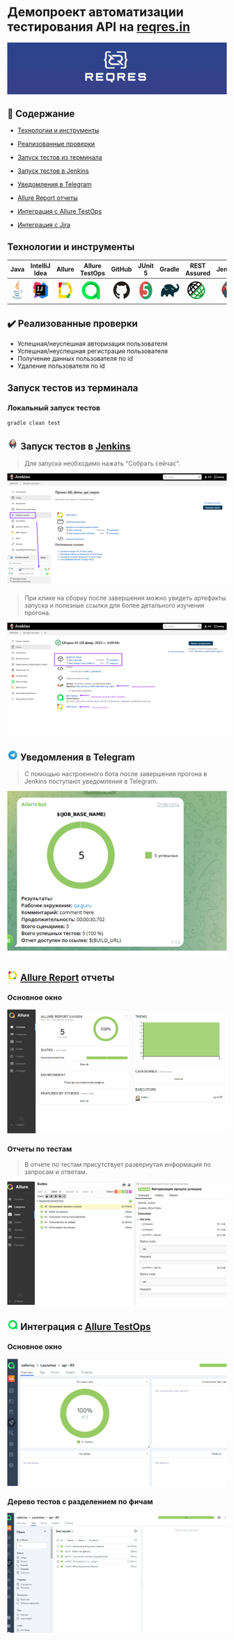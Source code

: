 <h1 >Демопроект автоматизации тестирования API на <a href="https://reqres.in/">reqres.in</a></h1>

![WB_logo.jpg](media/logo/reqres_logo.png)

## :page_with_curl: Содержание 

* <a href="#tools">Технологии и инструменты</a>

* <a href="#cases">Реализованные проверки</a>

* <a href="#console">Запуск тестов из терминала</a>

* <a href="#jenkins">Запуск тестов в Jenkins</a>

* <a href="#telegram">Уведомления в Telegram</a>

* <a href="#allure">Allure Report отчеты</a>

* <a href="#allure-testops">Интеграция с Allure TestOps</a>

* <a href="#jira">Интеграция с Jira</a>


<a id="tools"></a>
## Технологии и инструменты

| Java                                                                                                    | IntelliJ Idea                                                                                                                | Allure                                                                                                                    | Allure TestOps                                                                                                      | GitHub                                                                                                    | JUnit 5                                                                                                           | Gradle                                                                                                   | REST Assured                                                                                                   |  Jenkins                                                                                                           | Jira                                                                                                                         |
|:--------------------------------------------------------------------------------------------------------|------------------------------------------------------------------------------------------------------------------------------|---------------------------------------------------------------------------------------------------------------------------|---------------------------------------------------------------------------------------------------------------------|-----------------------------------------------------------------------------------------------------------|-------------------------------------------------------------------------------------------------------------------|----------------------------------------------------------------------------------------------------------|----------------------------------------------------------------------------------------------------------------|-------------------------------------------------------------------------------------------------------------------:|------------------------------------------------------------------------------------------------------------------------------|
| <a href="https://www.java.com/"><img src="media/logo/Java.svg" width="50" height="50"  alt="Java"/></a> | <a id ="tech" href="https://www.jetbrains.com/idea/"><img src="media/logo/Idea.svg" width="50" height="50"  alt="IDEA"/></a> | <a href="https://github.com/allure-framework"><img src="media/logo/Allure.svg" width="50" height="50"  alt="Allure"/></a> | <a href="https://qameta.io/"><img src="media/logo/Allure_TO.svg" width="50" height="50"  alt="Allure TestOps"/></a> | <a href="https://github.com/"><img src="media/logo/GitHub.svg" width="50" height="50"  alt="Github"/></a> | <a href="https://junit.org/junit5/"><img src="media/logo/Junit5.svg" width="50" height="50"  alt="JUnit 5"/></a> | <a href="https://gradle.org/"><img src="media/logo/Gradle.svg" width="50" height="50"  alt="Gradle"/></a> | <a href="https://rest-assured.io/"><img src="media/logo/RestAssured.svg" width="50" height="50"  alt="RestAssured"/></a>  |   <a href="https://www.jenkins.io/"><img src="media/logo/Jenkins.svg" width="50" height="50"  alt="Jenkins"/></a> | <a href="https://www.atlassian.com/ru/software/jira"><img src="media/logo/Jira.svg" width="50" height="50"  alt="Jira"/></a> |


<a id="cases"></a>
## :heavy_check_mark: Реализованные проверки

-  Успешная/неуспешная авторизация пользователя 
-  Успешная/неуспешная регистрация пользователя
-  Получение данных пользователя по id
-  Удаление пользователя по id

<a id="console"></a>
##  Запуск тестов из терминала
### Локальный запуск тестов

```
gradle clean test  
```

<a id="jenkins"></a>
## <img src="media/logo/Jenkins.svg" width="25" height="25"/></a> Запуск тестов в [Jenkins](https://jenkins.autotests.cloud/job/AD_demo_api_reqres/)

<p align="center">

> Для запуска необходимо нажать "Собрать сейчас".

<a href="https://jenkins.autotests.cloud/job/AD_demo_api_reqres/"><img src="media/screenshots/JenkinsSborka.png" alt="Jenkins"/></a>

> При клике на сборку после завершения можно увидеть артефакты запуска и полезные ссылки для более детального изучения прогона.

<a href="https://jenkins.autotests.cloud/job/AD_demo_api_reqres/"><img src="media/screenshots/JenkinsIntegrations.png" alt="Jenkins"/></a>
</p>

<a id="telegram"></a>
## <img src="media/logo/Telegram.svg" width="25" height="25"/></a> Уведомления в Telegram

<p >

> С помощью настроенного бота после завершения прогона в Jenkins поступают уведомления в Telegram.

<img title="telegram bot" src="media/screenshots/TelegramBotAPI.png">
</p>

<a id="allure"></a>
## <img src="media/logo/Allure.svg" width="25" height="25"/></a> [Allure Report](https://jenkins.autotests.cloud/job/AD_demo_api_reqres/5/allure/) отчеты

### Основное окно

<p align="center">
<img title="Allure Dashboard" src="media/screenshots/AllureDashboard.png">
</p>

### Отчеты по тестам

<p align="center">

> В отчете по тестам присутствует развернутая информация по запросам и ответам.

<img title="Allure Tests" src="media/screenshots/AllureWithInfo.png">
</p>

<a id="allure-testops"></a>
## <img src="media/logo/Allure_TO.svg" width="25" height="25"/></a> Интеграция с [Allure TestOps](https://allure.autotests.cloud/project/1933/dashboards)

### Основное окно

<p align="center">
<img title="Allure TestOps" src="media/screenshots/Dashboard_TO.png">
</p>

### Дерево тестов с разделением по фичам

<p align="center">
<img title="Allure TestOps" src="media/screenshots/TreeByFeatures_TO.png">
</p>

<a id="jira"></a>


